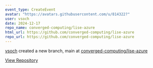 ```yaml
---
event_type: CreateEvent
avatar: "https://avatars.githubusercontent.com/u/814322?"
user: vsoch
date: 2024-12-17
repo_name: converged-computing/lise-azure
html_url: https://github.com/converged-computing/lise-azure
repo_url: https://github.com/converged-computing/lise-azure
---
```


<a href='https://github.com/vsoch' target='_blank'>vsoch</a> created a new branch, main at <a href='https://github.com/converged-computing/lise-azure' target='_blank'>converged-computing/lise-azure</a>

<a href='https://github.com/converged-computing/lise-azure' target='_blank'>View Repository</a>